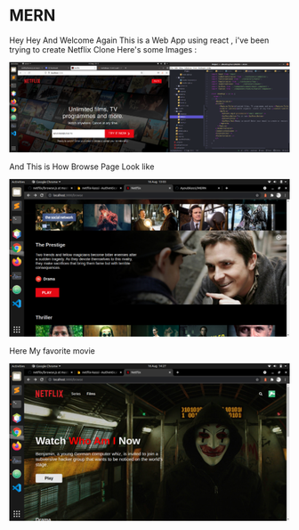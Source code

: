 # MERN

Hey Hey And Welcome Again This is a Web App using react , i've been trying to create Netflix Clone Here's some Images :

![alt Home](./Screenshot/Screenshot.png)

And This is How Browse Page Look like


![alt Home](./Screenshot/Screenshot2.png)


Here My favorite movie

![alt Home](./Screenshot/final.png)
